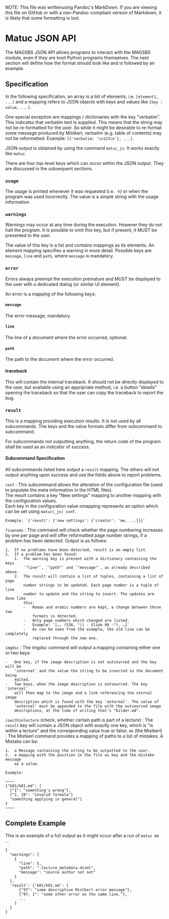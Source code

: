 NOTE: This file was writtenusing Pandoc's MarkDown. If you are viewing this file
on GitHub or with a non-Pandoc-compliant version of Markdown, it is likely that
some formatting is lost.


Matuc JSON API
==============

The MAGSBS JSON API allows programs to interact with the MAGSBS module, even if they are knot Python programs themselves. The next section will define how the format should look like and is followed by an example.

Specification
-------------

In the following specification, an array is a list of elements, i.e. `[element1, ...]` and a mapping refers to JSON objects with keys and values like `{key : value, ...}`.

One special exception are mappings / dictionaries with the key "verbatim". This
indicates that verbatim text is supplied. This means that the string may not be
re-formatted for the user. So while it might be desirable to re-format some
message produced by Mistkerl, verbatim (e.g. table of contents) may not be
reformatted. Example: `[{'verbatim: '\n123\n'}, ...]`.

JSON output is obtained by using the command `matuc_js`. It works exactly like
`matuc`.

There are four top-level keys which can occur within the JSON output. They are
discussed in the subsequent sections.

### `usage`

The usage is printed whenever it was requested (i.e. `-h`) or when the program
was used incorrectly. The value is a simple string with the usage information.

### `warnings`  

Warnings may occur at any time during the execution. However they do not halt the program. It is possible to omit this key, but if present, it MUST be presented to the user.

The value of this key is a list and contains mappings as its elements. An element mapping specifies a warning in more detail. Possible keys are `message`, `line` and `path`, where `message` is mandatory.

### `error`

Errors always preempt the execution premature and MUST be displayed to the user with a dedicated dialog (or similar UI element).

An error is a mapping of the following keys:

#### `message`  

The error message, mandatory.

#### `line`

The line of a document where the error occurred, optional.

#### `path`

The path to the document where the error occurred.

#### traceback

This will contain the internal traceback. It should not be directly displayed to
the user, but available using an appripriate method, i.e. a button "details"
opening the traceback so that the user can copy the traceback to report the bug.

### `result`

This is a mapping providing execution results. It is not used by all subcommands. The keys and the value formats differ from subcommand to subcommand.

For subcommands not outputting anything, the return code of the program shall be used as an indicator of success.

#### Subcommand Specification

All subcommands listed here output a `result` mapping. The others will not
output anything upon success and use the fields above to report problems.

`conf`
:   This subcommand allows the alteration of the configuration file (used to
    populate the meta information in the HTML files).  
    The result contains a key "New settings" mapping to another mapping with
    the configuration values.  
    Each key in the configuration value omapping represents an option which can
    be set using `matuc(_js) conf`.

    Example: `{'result': {'new settings': {'creator': 'me, ...}}}`
    
`fixpnums`
:   This command will check whether the page numbering increases by one per page
    and will offer reformatted page number strings, if a problem has been detected.
    Output is as follows:

    1.  If no problems have been detected, result is an empty list.
    2.  If a problem has been found:
        1.  The warning key is present with a dictionary containing the keys
            `"line"`, `"path"` and `"message"`, as already described above.
        2.  The result will contain a list of tuples, containing a list of page
            number strings to be updated. Each page number is a tuple of line
            number to update and the string to insert. The updates are done like
            this:
            -   Roman and arabic numbers are kept, a change between those two
                formats is detected.
            -   Only page numbers which changed are listed.
            -   Example: `[…, (538, "|| - Slide 98 -"), …]`
            -   As can be seen from the example, the old line can be completely
                replaced through the new one.
`imgdsc`
:   The imgdsc command will output a mapping containing either one or two keys:

    -   One key, if the image description is not outsourced and the key will be
        'internal' and the value the string to be inserted in the document being
        edited.
    -   Two keys, when the image description is outsourced. The key 'internal'
        will then map to the image and a link referencing the xternal image
        description which is found with the key 'external'. The value of
        'external' must be appended to the file with the outsourced image
        descriptions, at the time of writing that's "bilder.md".

`iswithinlecture` (check, whether certain path is part of a lecture)
:   The `result` key will contain a JSON object with exactly one key, which is
    "is within a lecture" and the corresponding value true or false.
`mk` (the Mistkerl)
:   The Mistkerl command provides a mapping of paths to a list of mistakes. A
    Mistake can be:
    
    1.  a Message containing the string to be outputted to the user.
    2.  a mapping with the position in the file as key and the mistake message
        as a value.

    Example: 
    
    ~~~~
    {"k01/k01.md": [
      {"1": "something's wrong"},
      {"2, 18": "invalid formula"}
      "something applying in general"]
    }
    ~~~~



Complete Example
----------------

This is an example of a full output as it might occur after a run of `matuc mk .`.

    {
      "warnings": [
        {
          "line": 5,
          "path": ".lecture_metadata.dcxml",
          "message": "source author not set"
        }
      ],
      'result': {'k01/k01.md': [
          {"97": "some descriptive Mistkerl error message"},
          {"97, 1": "some other error on the same line."},
          ...
        ]
      }
    }

